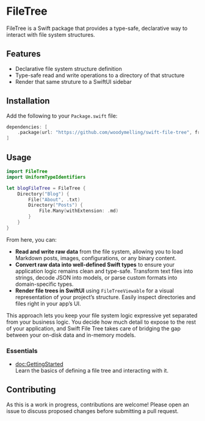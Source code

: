 # FileTree

FileTree is a Swift package that provides a type-safe, declarative way to interact with file system structures.

## Features

- Declarative file system structure definition
- Type-safe read and write operations to a directory of that structure
- Render that same struture to a SwiftUI sidebar

## Installation

Add the following to your `Package.swift` file:

```swift
dependencies: [
    .package(url: "https://github.com/woodymelling/swift-file-tree", from: "0.1.0")
]
```

## Usage

```swift
import FileTree
import UniformTypeIdentifiers

let blogFileTree = FileTree {
    Directory("Blog") {
        File("About", .txt)
        Directory("Posts") {
            File.Many(withExtension: .md)
        }
    }
}
```

From here, you can:

- **Read and write raw data** from the file system, allowing you to load Markdown posts, 
  images, configurations, or any binary content.
- **Convert raw data into well-defined Swift types** to ensure your application logic remains 
  clean and type-safe. Transform text files into strings, decode JSON into models, or parse 
  custom formats into domain-specific types.
- **Render file trees in SwiftUI** using `FileTreeViewable` for a visual representation of your 
  project’s structure. Easily inspect directories and files right in your app’s UI.

This approach lets you keep your file system logic expressive yet separated from your 
business logic. You decide how much detail to expose to the rest of your application, and 
Swift File Tree takes care of bridging the gap between your on-disk data and in-memory models.

### Essentials

- <doc:GettingStarted>  
  Learn the basics of defining a file tree and interacting with it.


## Contributing

As this is a work in progress, contributions are welcome! Please open an issue to discuss proposed changes before submitting a pull request.
